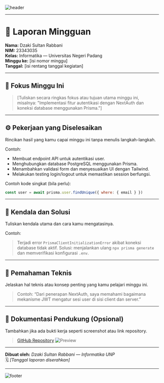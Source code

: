 ![header](https://capsule-render.vercel.app/api?type=slice&height=300&color=gradient&text=Ini%20Judul&section=header&reversal=false&textBg=false&fontAlign=70&fontAlignY=30&animation=fadeIn&rotate=20&desc=Ini%20Adalah%20Deskripsi%20Ygy&descAlign=55&descAlignY=45)


---

# 🧾 Laporan Mingguan

**Nama:** Dzaki Sultan Rabbani<br>
**NIM:** 23343035<br>
**Kelas:** Informatika — Universitas Negeri Padang<br>
**Minggu ke:** [isi nomor minggu]<br>
**Tanggal:** [isi rentang tanggal kegiatan]

---

## 🎯 Fokus Minggu Ini
> [Tuliskan secara ringkas fokus atau tujuan utama minggu ini, misalnya: "Implementasi fitur autentikasi dengan NextAuth dan koneksi database menggunakan Prisma."]

---

## ⚙️ Pekerjaan yang Diselesaikan
Rincikan hasil yang kamu capai minggu ini tanpa menulis langkah-langkah.

Contoh:
- Membuat endpoint API untuk autentikasi user.
- Menghubungkan database PostgreSQL menggunakan Prisma.
- Menambahkan validasi form dan menyesuaikan UI dengan Tailwind.
- Melakukan testing login/logout untuk memastikan session berfungsi.

Contoh kode singkat (bila perlu):
```js
const user = await prisma.user.findUnique({ where: { email } })
````

---

## 🧩 Kendala dan Solusi

Tuliskan kendala utama dan cara kamu mengatasinya.

Contoh:

> Terjadi error `PrismaClientInitializationError` akibat koneksi database tidak aktif.
> Solusi: menjalankan ulang `npx prisma generate` dan memverifikasi konfigurasi `.env`.

---

## 🧠 Pemahaman Teknis

Jelaskan hal teknis atau konsep penting yang kamu pelajari minggu ini.

> Contoh: “Dari penerapan NextAuth, saya memahami bagaimana mekanisme JWT mengatur sesi user di sisi client dan server.”

---

## 📂 Dokumentasi Pendukung (Opsional)

Tambahkan jika ada bukti kerja seperti screenshot atau link repository.

> [GitHub Repository](https://github.com/username/project)
> ![Preview](https://chatgpt.com/c/screenshot-login.png)

---

**Dibuat oleh:**
_Dzaki Sultan Rabbani — Informatika UNP_<br>
🗓️ _[Tanggal laporan diserahkan]_

---

![footer](https://capsule-render.vercel.app/api?type=slice&height=300&color=gradient&text=Ini%20Judul&section=footer&reversal=false&textBg=false&fontAlign=40&fontAlignY=65&animation=fadeIn&rotate=20&desc=Ini%20Adalah%20Deskripsi%20Ygy&descAlign=50&descAlignY=78)

